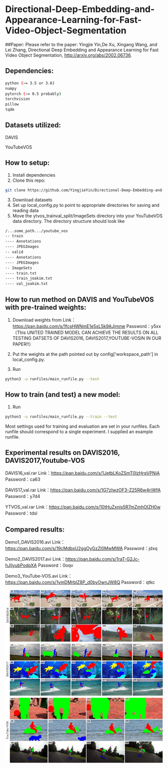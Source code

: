 # Directional-Deep-Embedding-and-Appearance-Learning-for-Fast-Video-Object-Segmentation
##Paper: 
Please refer to the paper:
Yingjie Yin,De Xu, Xingang Wang, and Lei Zhang, Directional Deep Embedding and Appearance Learning for Fast Video Object Segmentation,
http://arxiv.org/abs/2002.06736.

## Dependencies:
```bash
python (>= 3.5 or 3.6)
numpy
pytorch (>= 0.5 probably)
torchvision
pillow
tqdm
```

## Datasets utilized:
DAVIS

YouTubeVOS

## How to setup:
1. Install dependencies
2. Clone this repo:
```bash
git clone https://github.com/YingjieYin/Directional-Deep-Embedding-and-Appearance-Learning-for-Fast-Video-Object-Segmentation.git
```
3. Download datasets
4. Set up local_config.py to point to appropriate directories for saving and reading data
5. Move the ytvos_trainval_split/ImageSets directory into your YouTubeVOS data directory. The directory structure should look like
```bash
/...some_path.../youtube_vos
-- train
---- Annotations
---- JPEGImages
-- valid
---- Annotations
---- JPEGImages
-- ImageSets
---- train.txt
---- train_joakim.txt
---- val_joakim.txt
```

## How to run method on DAVIS and YouTubeVOS with pre-trained weights:
1. Download weights from 
Link：https://pan.baidu.com/s/1fcsHWNmE1e5xL5k9AJjmnw 
Password：y5xx 
（This UNITED TRAINED MODEL CAN ACHIEVE THE RESULTS ON ALL TESTING DATSETS OF DAVIS2016, DAVIS2017,YOUTUBE-VOSIN IN OUR PAPER!!）

2. Put the weights at the path pointed out by config['workspace_path'] in local_config.py.
3. Run
```bash
python3 -u runfiles/main_runfile.py --test
```

## How to train (and test) a new model:
1. Run
```bash
python3 -u runfiles/main_runfile.py --train --test
```

Most settings used for training and evaluation are set in your runfiles. Each runfile should correspond to a single experiment. I supplied an example runfile.
## Experimental results on DAVIS2016, DAVIS2017,Youtube-VOS 
   DAVIS16_val.rar  Link：https://pan.baidu.com/s/1JetbLKoZSmT0IzHrqVPNjA Password：ca63
   
   DAVIS17_val.rar  Link：https://pan.baidu.com/s/1G7zIwzOF3-Z25R6w4riWfA Password：y7d4 
   
   YTVOS_val.rar    Link：https://pan.baidu.com/s/10tHuZxnis5R7mZmhOIZH0w Password：tdsl
## Compared results:
   Demo1_DAVIS2016.avi  Link：https://pan.baidu.com/s/19cMdbxU2ggOyGzZl0MwMWA Password：jdxq
   
   Demo2_DAVIS2017.avi  Link：https://pan.baidu.com/s/1raT-G2Jc-hJljyubPodpXA Password：0oqv 
   
   Demo3_YouTube-VOS.avi Link：https://pan.baidu.com/s/1ymDMrblZ8P_d0byOwnJW8Q Password：qtkc
   
![image](https://github.com/YingjieYin/Directional-Deep-Embedding-and-Appearance-Learning-for-Fast-Video-Object-Segmentation/blob/master/results.png)
